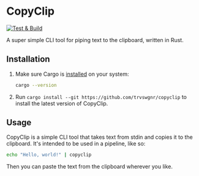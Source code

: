 # CopyClip

[![Test & Build](https://github.com/trvswgnr/copyclip/actions/workflows/test-all.yml/badge.svg?branch=main)](https://github.com/trvswgnr/copyclip/actions/workflows/test-all.yml)

A super simple CLI tool for piping text to the clipboard, written in Rust.

## Installation

1. Make sure Cargo is [installed](https://doc.rust-lang.org/cargo/getting-started/installation.html) on your system:

    ```bash
    cargo --version
    ```

1. Run `cargo install --git https://github.com/trvswgnr/copyclip` to install the latest version of CopyClip.

## Usage

CopyClip is a simple CLI tool that takes text from stdin and copies it to the clipboard. It's intended to be used in a pipeline, like so:

```bash
echo "Hello, world!" | copyclip
```

Then you can paste the text from the clipboard wherever you like.
